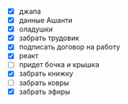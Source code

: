 - [x] джапа
- [x] данные Ашанти
- [x] оладушки
- [x] забрать трудовик
- [x] подписать договор на работу
- [x] реакт
- [ ] придет бочка и крышка
- [x] забрать книжку
- [ ] забрать ковры
- [x] забрать эфиры